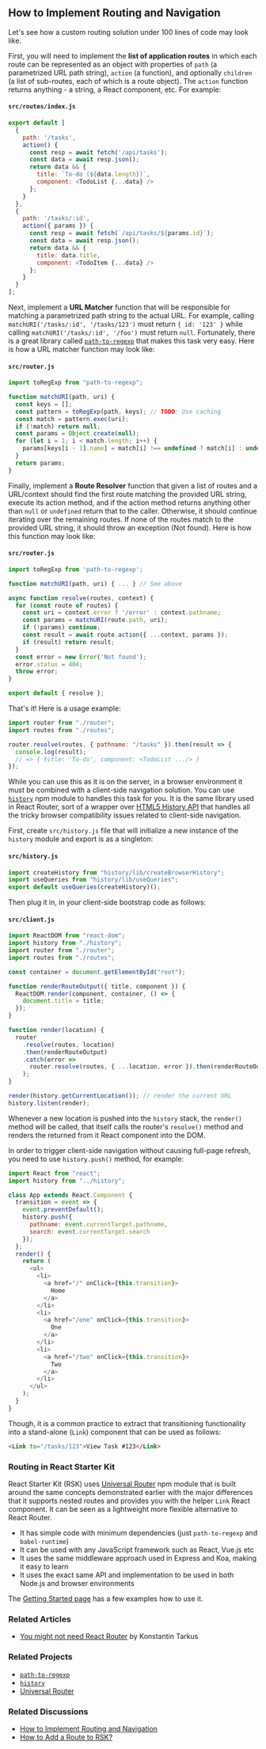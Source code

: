 ## How to Implement Routing and Navigation

Let's see how a custom routing solution under 100 lines of code may look like.

First, you will need to implement the **list of application routes** in which each route can be
represented as an object with properties of `path` (a parametrized URL path string), `action`
(a function), and optionally `children` (a list of sub-routes, each of which is a route object).
The `action` function returns anything - a string, a React component, etc. For example:

#### `src/routes/index.js`

```js
export default [
  {
    path: '/tasks',
    action() {
      const resp = await fetch('/api/tasks');
      const data = await resp.json();
      return data && {
        title: `To-do (${data.length})`,
        component: <TodoList {...data} />
      };
    }
  },
  {
    path: '/tasks/:id',
    action({ params }) {
      const resp = await fetch(`/api/tasks/${params.id}`);
      const data = await resp.json();
      return data && {
        title: data.title,
        component: <TodoItem {...data} />
      };
    }
  }
];
```

Next, implement a **URL Matcher** function that will be responsible for matching a parametrized
path string to the actual URL. For example, calling `matchURI('/tasks/:id', '/tasks/123')` must
return `{ id: '123' }` while calling `matchURI('/tasks/:id', '/foo')` must return `null`.
Fortunately, there is a great library called [`path-to-regexp`](https://github.com/pillarjs/path-to-regexp)
that makes this task very easy. Here is how a URL matcher function may look like:

#### `src/router.js`

```js
import toRegExp from "path-to-regexp";

function matchURI(path, uri) {
  const keys = [];
  const pattern = toRegExp(path, keys); // TODO: Use caching
  const match = pattern.exec(uri);
  if (!match) return null;
  const params = Object.create(null);
  for (let i = 1; i < match.length; i++) {
    params[keys[i - 1].name] = match[i] !== undefined ? match[i] : undefined;
  }
  return params;
}
```

Finally, implement a **Route Resolver** function that given a list of routes and a URL/context
should find the first route matching the provided URL string, execute its action method, and if the
action method returns anything other than `null` or `undefined` return that to the caller.
Otherwise, it should continue iterating over the remaining routes. If none of the routes match to the
provided URL string, it should throw an exception (Not found). Here is how this function may look like:

#### `src/router.js`

```js
import toRegExp from 'path-to-regexp';

function matchURI(path, uri) { ... } // See above

async function resolve(routes, context) {
  for (const route of routes) {
    const uri = context.error ? '/error' : context.pathname;
    const params = matchURI(route.path, uri);
    if (!params) continue;
    const result = await route.action({ ...context, params });
    if (result) return result;
  }
  const error = new Error('Not found');
  error.status = 404;
  throw error;
}

export default { resolve };
```

That's it! Here is a usage example:

```js
import router from "./router";
import routes from "./routes";

router.resolve(routes, { pathname: "/tasks" }).then(result => {
  console.log(result);
  // => { title: 'To-do', component: <TodoList .../> }
});
```

While you can use this as it is on the server, in a browser environment it must be combined with a
client-side navigation solution. You can use [`history`](https://github.com/ReactTraining/history)
npm module to handles this task for you. It is the same library used in React Router, sort of a
wrapper over [HTML5 History API](https://developer.mozilla.org/docs/Web/API/History_API) that
handles all the tricky browser compatibility issues related to client-side navigation.

First, create `src/history.js` file that will initialize a new instance of the `history` module
and export is as a singleton:

#### `src/history.js`

```js
import createHistory from "history/lib/createBrowserHistory";
import useQueries from "history/lib/useQueries";
export default useQueries(createHistory)();
```

Then plug it in, in your client-side bootstrap code as follows:

#### `src/client.js`

```js
import ReactDOM from "react-dom";
import history from "./history";
import router from "./router";
import routes from "./routes";

const container = document.getElementById("root");

function renderRouteOutput({ title, component }) {
  ReactDOM.render(component, container, () => {
    document.title = title;
  });
}

function render(location) {
  router
    .resolve(routes, location)
    .then(renderRouteOutput)
    .catch(error =>
      router.resolve(routes, { ...location, error }).then(renderRouteOutput)
    );
}

render(history.getCurrentLocation()); // render the current URL
history.listen(render);
```

Whenever a new location is pushed into the `history` stack, the `render()` method will be called,
that itself calls the router's `resolve()` method and renders the returned from it React component
into the DOM.

In order to trigger client-side navigation without causing full-page refresh, you need to use
`history.push()` method, for example:

```js
import React from "react";
import history from "../history";

class App extends React.Component {
  transition = event => {
    event.preventDefault();
    history.push({
      pathname: event.currentTarget.pathname,
      search: event.currentTarget.search
    });
  };
  render() {
    return (
      <ul>
        <li>
          <a href="/" onClick={this.transition}>
            Home
          </a>
        </li>
        <li>
          <a href="/one" onClick={this.transition}>
            One
          </a>
        </li>
        <li>
          <a href="/two" onClick={this.transition}>
            Two
          </a>
        </li>
      </ul>
    );
  }
}
```

Though, it is a common practice to extract that transitioning functionality into a stand-alone
(`Link`) component that can be used as follows:

```html
<Link to="/tasks/123">View Task #123</Link>
```

### Routing in React Starter Kit

React Starter Kit (RSK) uses [Universal Router](https://github.com/kriasoft/universal-router) npm
module that is built around the same concepts demonstrated earlier with the major differences that
it supports nested routes and provides you with the helper `Link` React component. It can be seen as
a lightweight more flexible alternative to React Router.

- It has simple code with minimum dependencies (just `path-to-regexp` and `babel-runtime`)
- It can be used with any JavaScript framework such as React, Vue.js etc
- It uses the same middleware approach used in Express and Koa, making it easy to learn
- It uses the exact same API and implementation to be used in both Node.js and browser environments

The [Getting Started page](https://github.com/kriasoft/universal-router/blob/master/docs/getting-started.md)
has a few examples how to use it.

### Related Articles

- [You might not need React Router](https://medium.freecodecamp.com/you-might-not-need-react-router-38673620f3d) by Konstantin Tarkus

### Related Projects

- [`path-to-regexp`](https://github.com/pillarjs/path-to-regexp)
- [`history`](https://github.com/ReactTraining/history)
- [Universal Router](https://github.com/kriasoft/universal-router)

### Related Discussions

- [How to Implement Routing and Navigation](https://github.com/kriasoft/react-starter-kit/issues/748)
- [How to Add a Route to RSK?](https://github.com/kriasoft/react-starter-kit/issues/754)
